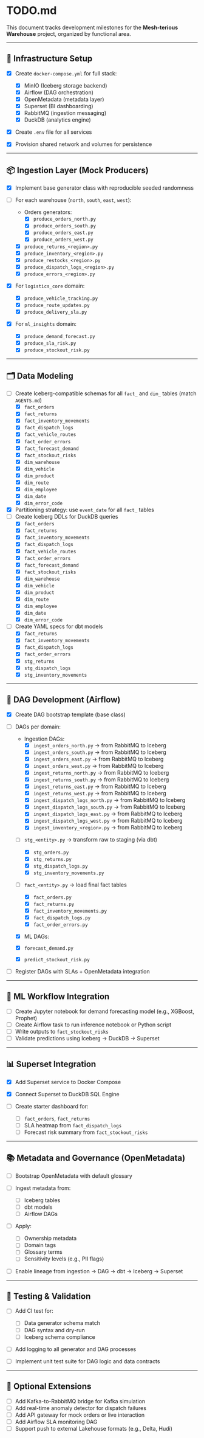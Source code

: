 # TODO.md

This document tracks development milestones for the **Mesh-terious Warehouse** project, organized by functional area.

---

## 🔧 Infrastructure Setup

* [x] Create `docker-compose.yml` for full stack:

  * [x] MinIO (Iceberg storage backend)
  * [x] Airflow (DAG orchestration)
  * [x] OpenMetadata (metadata layer)
  * [x] Superset (BI dashboarding)
  * [x] RabbitMQ (ingestion messaging)
  * [x] DuckDB (analytics engine)
* [x] Create `.env` file for all services
* [x] Provision shared network and volumes for persistence

---

## 📦 Ingestion Layer (Mock Producers)

* [x] Implement base generator class with reproducible seeded randomness
* [ ] For each warehouse (`north`, `south`, `east`, `west`):

  * Orders generators:
    * [x] `produce_orders_north.py`
    * [x] `produce_orders_south.py`
    * [x] `produce_orders_east.py`
    * [x] `produce_orders_west.py`
  * [x] `produce_returns_<region>.py`
  * [x] `produce_inventory_<region>.py`
  * [x] `produce_restocks_<region>.py`
  * [x] `produce_dispatch_logs_<region>.py`
  * [x] `produce_errors_<region>.py`
* [x] For `logistics_core` domain:

  * [x] `produce_vehicle_tracking.py`
  * [x] `produce_route_updates.py`
  * [x] `produce_delivery_sla.py`
* [x] For `ml_insights` domain:

  * [x] `produce_demand_forecast.py`
  * [x] `produce_sla_risk.py`
  * [x] `produce_stockout_risk.py`

---

## 🗂️ Data Modeling

* [ ] Create Iceberg-compatible schemas for all `fact_` and `dim_` tables (match `AGENTS.md`)
  * [x] `fact_orders`
  * [x] `fact_returns`
  * [x] `fact_inventory_movements`
  * [x] `fact_dispatch_logs`
  * [x] `fact_vehicle_routes`
  * [x] `fact_order_errors`
  * [x] `fact_forecast_demand`
  * [x] `fact_stockout_risks`
  * [x] `dim_warehouse`
  * [x] `dim_vehicle`
  * [x] `dim_product`
  * [x] `dim_route`
  * [x] `dim_employee`
  * [x] `dim_date`
  * [x] `dim_error_code`
* [x] Partitioning strategy: use `event_date` for all `fact_` tables
* [ ] Create Iceberg DDLs for DuckDB queries
  * [x] `fact_orders`
  * [x] `fact_returns`
  * [x] `fact_inventory_movements`
  * [x] `fact_dispatch_logs`
  * [x] `fact_vehicle_routes`
  * [x] `fact_order_errors`
  * [x] `fact_forecast_demand`
  * [x] `fact_stockout_risks`
  * [x] `dim_warehouse`
  * [x] `dim_vehicle`
  * [x] `dim_product`
  * [x] `dim_route`
  * [x] `dim_employee`
  * [x] `dim_date`
  * [x] `dim_error_code`
* [ ] Create YAML specs for dbt models
  * [x] `fact_returns`
  * [x] `fact_inventory_movements`
  * [x] `fact_dispatch_logs`
  * [x] `fact_order_errors`
  * [x] `stg_returns`
  * [x] `stg_dispatch_logs`
  * [x] `stg_inventory_movements`

---

## 🔄 DAG Development (Airflow)

* [x] Create DAG bootstrap template (base class)
* [ ] DAGs per domain:

  * Ingestion DAGs:
    * [x] `ingest_orders_north.py` → from RabbitMQ to Iceberg
    * [x] `ingest_orders_south.py` → from RabbitMQ to Iceberg
    * [x] `ingest_orders_east.py` → from RabbitMQ to Iceberg
    * [x] `ingest_orders_west.py` → from RabbitMQ to Iceberg
    * [x] `ingest_returns_north.py` → from RabbitMQ to Iceberg
    * [x] `ingest_returns_south.py` → from RabbitMQ to Iceberg
    * [x] `ingest_returns_east.py` → from RabbitMQ to Iceberg
    * [x] `ingest_returns_west.py` → from RabbitMQ to Iceberg
    * [x] `ingest_dispatch_logs_north.py` → from RabbitMQ to Iceberg
    * [x] `ingest_dispatch_logs_south.py` → from RabbitMQ to Iceberg
    * [x] `ingest_dispatch_logs_east.py` → from RabbitMQ to Iceberg
    * [x] `ingest_dispatch_logs_west.py` → from RabbitMQ to Iceberg
    * [x] `ingest_inventory_<region>.py` → from RabbitMQ to Iceberg
  * [ ] `stg_<entity>.py` → transform raw to staging (via dbt)
      * [x] `stg_orders.py`
      * [x] `stg_returns.py`
      * [x] `stg_dispatch_logs.py`
      * [x] `stg_inventory_movements.py`
  * [ ] `fact_<entity>.py` → load final fact tables
    * [x] `fact_orders.py`
    * [x] `fact_returns.py`
    * [x] `fact_inventory_movements.py`
    * [x] `fact_dispatch_logs.py`
    * [x] `fact_order_errors.py`
  * [x] ML DAGs:

  * [x] `forecast_demand.py`
  * [x] `predict_stockout_risk.py`
* [ ] Register DAGs with SLAs + OpenMetadata integration

---

## 🧠 ML Workflow Integration

* [ ] Create Jupyter notebook for demand forecasting model (e.g., XGBoost, Prophet)
* [ ] Create Airflow task to run inference notebook or Python script
* [ ] Write outputs to `fact_stockout_risks`
* [ ] Validate predictions using Iceberg → DuckDB → Superset

---

## 📊 Superset Integration

* [x] Add Superset service to Docker Compose
* [x] Connect Superset to DuckDB SQL Engine
* [ ] Create starter dashboard for:

  * [ ] `fact_orders`, `fact_returns`
  * [ ] SLA heatmap from `fact_dispatch_logs`
  * [ ] Forecast risk summary from `fact_stockout_risks`

---

## 📚 Metadata and Governance (OpenMetadata)

* [ ] Bootstrap OpenMetadata with default glossary
* [ ] Ingest metadata from:

  * [ ] Iceberg tables
  * [ ] dbt models
  * [ ] Airflow DAGs
* [ ] Apply:

  * [ ] Ownership metadata
  * [ ] Domain tags
  * [ ] Glossary terms
  * [ ] Sensitivity levels (e.g., PII flags)
* [ ] Enable lineage from ingestion → DAG → dbt → Iceberg → Superset

---

## 🧪 Testing & Validation

* [ ] Add CI test for:

  * [ ] Data generator schema match
  * [ ] DAG syntax and dry-run
  * [ ] Iceberg schema compliance
* [ ] Add logging to all generator and DAG processes
* [ ] Implement unit test suite for DAG logic and data contracts

---

## 🧩 Optional Extensions

* [ ] Add Kafka-to-RabbitMQ bridge for Kafka simulation
* [ ] Add real-time anomaly detector for dispatch failures
* [ ] Add API gateway for mock orders or live interaction
* [ ] Add Airflow SLA monitoring DAG
* [ ] Support push to external Lakehouse formats (e.g., Delta, Hudi)
